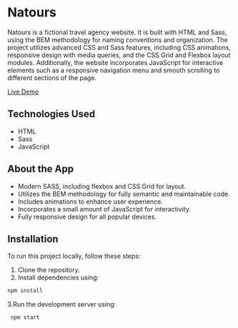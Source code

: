 # Natours

Natours is a fictional travel agency website. It is built with HTML and Sass, using the BEM methodology for naming conventions and organization. The project utilizes advanced CSS and Sass features, including CSS animations, responsive design with media queries, and the CSS Grid and Flexbox layout modules. Additionally, the website incorporates JavaScript for interactive elements such as a responsive navigation menu and smooth scrolling to different sections of the page.

[Live Demo](https://natours-angve.netlify.app/)

## Technologies Used

- HTML
- Sass
- JavaScript

## About the App

- Modern SASS, including flexbox and CSS Grid for layout.
- Utilizes the BEM methodology for fully semantic and maintainable code.
- Includes animations to enhance user experience.
- Incorporates a small amount of JavaScript for interactivity.
- Fully responsive design for all popular devices.

## Installation

To run this project locally, follow these steps:

1. Clone the repository.
2. Install dependencies using:
```bash
npm install
```
3.Run the development server using:
```bash
 npm start
 ```

